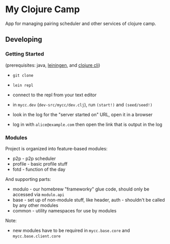 # My Clojure Camp

App for managing pairing scheduler and other services of clojure camp.

## Developing

### Getting Started

(prerequisites: java, [leiningen](https://leiningen.org/), and [clojure cli](https://clojure.org/guides/getting_started#_clojure_installer_and_cli_tools))

- `git clone`

- `lein repl`

- connect to the repl from your text editor

- in `mycc.dev` (`dev-src/mycc/dev.clj`), run `(start!)` and `(seed/seed!)`

- look in the log for the "server started on" URL, open it in a browser

- log in with `alice@example.com` then open the link that is output in the log


### Modules


Project is organized into feature-based modules:

- p2p - p2p scheduler
- profile - basic profile stuff
- fotd - function of the day

And supporting parts:

- modulo - our homebrew "frameworky" glue code, should only be accessed via `modulo.api`
- base - set up of non-module stuff, like header, auth - shouldn't be called by any other modules
- common - utility namespaces for use by modules

Note:
 - new modules have to be required in `mycc.base.core` and `mycc.base.client.core`
